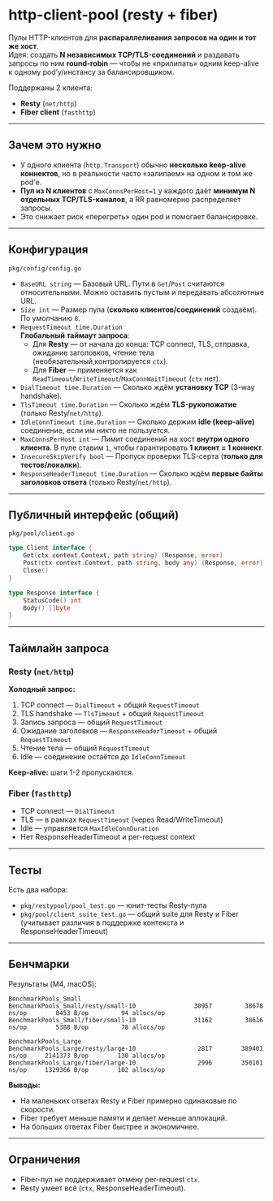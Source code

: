 # http-client-pool (resty + fiber)

Пулы HTTP-клиентов для **распараллеливания запросов на один и тот же хост**.  
Идея: создать **N независимых TCP/TLS-соединений** и раздавать запросы по ним **round-robin** — чтобы не «прилипать» одним keep-alive к одному pod’у/инстансу за балансировщиком.

Поддержаны 2 клиента:
- **Resty** (`net/http`)
- **Fiber client** (`fasthttp`)

---

## Зачем это нужно

- У одного клиента (`http.Transport`) обычно **несколько keep-alive коннектов**, но в реальности часто «залипаем» на одном и том же pod’е.
- **Пул из N клиентов** с `MaxConnsPerHost=1` у каждого даёт **минимум N отдельных TCP/TLS-каналов**, а RR равномерно распределяет запросы.
- Это снижает риск «перегреть» один pod и помогает балансировке.

---

## Конфигурация

`pkg/config/config.go`

- `BaseURL string` — Базовый URL. Пути в `Get`/`Post` считаются относительными. Можно оставить пустым и передавать абсолютные URL.
- `Size int` — Размер пула (**сколько клиентов/соединений** создаём). По умолчанию `8`.
- `RequestTimeout time.Duration`   
  **Глобальный таймаут запроса**:
  - Для **Resty** — от начала до конца: TCP connect, TLS, отправка, ожидание заголовков, чтение тела (необязательный,контролируется `ctx`).
  - Для **Fiber** — применяется как `ReadTimeout`/`WriteTimeout`/`MaxConnWaitTimeout` (`ctx` нет).
- `DialTimeout time.Duration` — Сколько ждём **установку TCP** (3-way handshake).
- `TlsTimeout time.Duration` — Сколько ждём **TLS-рукопожатие** (только Resty/`net/http`).
- `IdleConnTimeout time.Duration` — Сколько держим **idle (keep-alive)** соединение, если им никто не пользуется.
- `MaxConnsPerHost int` — Лимит соединений на хост **внутри одного клиента**. В пуле ставим `1`, чтобы гарантировать **1 клиент = 1 коннект**.
- `InsecureSkipVerify bool` — Пропуск проверки TLS-серта (**только для тестов/локалки**).
- `ResponseHeaderTimeout time.Duration` — Сколько ждём **первые байты заголовков ответа** (только Resty/`net/http`).

---

## Публичный интерфейс (общий)

`pkg/pool/client.go`

```go
type Client interface {
    Get(ctx context.Context, path string) (Response, error)
    Post(ctx context.Context, path string, body any) (Response, error)
    Close()
}

type Response interface {
    StatusCode() int
    Body() []byte
}
```

---

## Таймлайн запроса

### Resty (`net/http`)

**Холодный запрос:**
1. TCP connect — `DialTimeout` + общий `RequestTimeout`
2. TLS handshake — `TlsTimeout` + общий `RequestTimeout`
3. Запись запроса — общий `RequestTimeout`
4. Ожидание заголовков — `ResponseHeaderTimeout` + общий `RequestTimeout`
5. Чтение тела — общий `RequestTimeout`
6. Idle — соединение остаётся до `IdleConnTimeout`

**Keep-alive:** шаги 1-2 пропускаются.

### Fiber (`fasthttp`)

- TCP connect — `DialTimeout`
- TLS — в рамках `RequestTimeout` (через Read/WriteTimeout)
- Idle — управляется `MaxIdleConnDuration`
- Нет ResponseHeaderTimeout и per-request context



---

## Тесты

Есть два набора:

- `pkg/restypool/pool_test.go` — юнит-тесты Resty-пула
- `pkg/pool/client_suite_test.go` — общий suite для Resty и Fiber (учитывает различия в поддержке контекста и ResponseHeaderTimeout)

---

## Бенчмарки

Результаты (M4, macOS):

```
BenchmarkPools_Small
BenchmarkPools_Small/resty/small-10         	   30957	     38678 ns/op	    8453 B/op	      94 allocs/op
BenchmarkPools_Small/fiber/small-10         	   31162	     38616 ns/op	    5388 B/op	      78 allocs/op

BenchmarkPools_Large
BenchmarkPools_Large/resty/large-10         	    2817	    389401 ns/op	 2141373 B/op	     130 allocs/op
BenchmarkPools_Large/fiber/large-10         	    2996	    350101 ns/op	 1329366 B/op	     102 allocs/op
```

**Выводы:**
- На маленьких ответах Resty и Fiber примерно одинаковые по скорости.
- Fiber требует меньше памяти и делает меньше аллокаций.
- На больших ответах Fiber быстрее и экономичнее.

---

## Ограничения

- Fiber-пул не поддерживает отмену per-request `ctx`.
- Resty умеет всё (`ctx`, ResponseHeaderTimeout).
